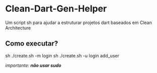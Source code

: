 # Clean-Dart-Gen-Helper

Um script sh para ajudar a estruturar projetos dart baseados em Clean Architecture

## Como executar?

sh ./create.sh -m login
sh ./create.sh -u login add_user

_importante: **não usar sudo**_